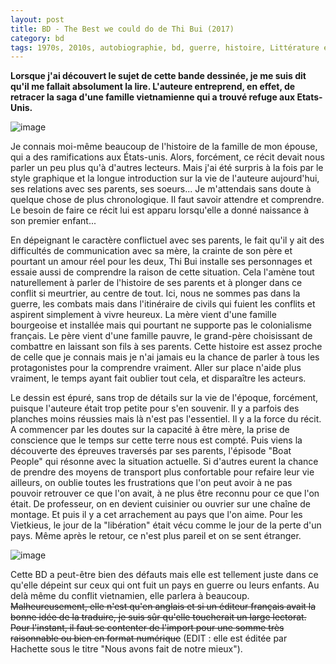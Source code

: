 ```yaml
---
layout: post
title: BD - The Best we could do de Thi Bui (2017)
category: bd
tags: 1970s, 2010s, autobiographie, bd, guerre, histoire, Littérature et BD, vietkieu, vietnam
---
```

**Lorsque j'ai découvert le sujet de cette bande dessinée, je me suis dit qu'il me fallait absolument la lire. L'auteure entreprend, en effet, de retracer la saga d'une famille vietnamienne qui a trouvé refuge aux Etats-Unis.**

![image](https://filedn.eu/llqi9IBxlYouGRXYG2xlROb/img/2018/thibuicover.jpg)

Je connais moi-même beaucoup de l'histoire de la famille de mon épouse, qui a des ramifications aux États-unis. Alors, forcément, ce récit devait nous parler un peu plus qu'à d'autres lecteurs. Mais j'ai été surpris à la fois par le style graphique et la longue introduction sur la vie de l'auteure aujourd'hui, ses relations avec ses parents, ses soeurs... Je m'attendais sans doute à quelque chose de plus chronologique. Il faut savoir attendre et comprendre. Le besoin de faire ce récit lui est apparu lorsqu'elle a donné naissance à son premier enfant...

En dépeignant le caractère conflictuel avec ses parents, le fait qu'il y ait des difficultés de communication avec sa mère, la crainte de son père et pourtant un amour réel pour les deux, Thi Bui installe ses personnages et essaie aussi de comprendre la raison de cette situation. Cela l'amène tout naturellement à parler de l'histoire de ses parents et à plonger dans ce conflit si meurtrier, au centre de tout. Ici, nous ne sommes pas dans la guerre, les combats mais dans l'itinéraire de civils qui fuient les conflits et aspirent simplement à vivre heureux. La mère vient d'une famille bourgeoise et installée mais qui pourtant ne supporte pas le colonialisme français. Le père vient d'une famille pauvre, le grand-père choisissant de combattre en laissant son fils à ses parents. Cette histoire est assez proche de celle que je connais mais je n'ai jamais eu la chance de parler à tous les protagonistes pour la comprendre vraiment. Aller sur place n'aide plus vraiment, le temps ayant fait oublier tout cela, et disparaître les acteurs.

Le dessin est épuré, sans trop de détails sur la vie de l'époque, forcément, puisque l'auteure était trop petite pour s'en souvenir. Il y a parfois des planches moins réussies mais là n'est pas l'essentiel. Il y a la force du récit. A commencer par les doutes sur la capacité à être mère, la prise de conscience que le temps sur cette terre nous est compté. Puis viens la découverte des épreuves traversés par ses parents, l'épisode "Boat People" qui résonne avec la situation actuelle. Si d'autres eurent la chance de prendre des moyens de transport plus confortable pour refaire leur vie ailleurs, on oublie toutes les frustrations que l'on peut avoir à ne pas pouvoir retrouver ce que l'on avait, à ne plus être reconnu pour ce que l'on était. De professeur, on en devient cuisinier ou ouvrier sur une chaîne de montage. Et puis il y a cet arrachement au pays que l'on aime. Pour les Vietkieus, le jour de la "libération" était vécu comme le jour de la perte d'un pays. Même après le retour, ce n'est plus pareil et on se sent étranger.

![image](https://filedn.eu/llqi9IBxlYouGRXYG2xlROb/img/2018/thibui1.jpg)

Cette BD a peut-être bien des défauts mais elle est tellement juste dans ce qu'elle dépeint sur ceux qui ont fuit un pays en guerre ou leurs enfants. Au delà même du conflit vietnamien, elle parlera à beaucoup. <del>Malheureusement, elle n'est qu'en anglais et si un éditeur français avait la bonne idée de la traduire, je suis sûr qu'elle toucherait un large lectorat. Pour l'instant, il faut se contenter de l'import pour une somme très raisonnable ou bien en format numérique</del> (EDIT : elle est éditée par Hachette sous le titre "Nous avons fait de notre mieux").
